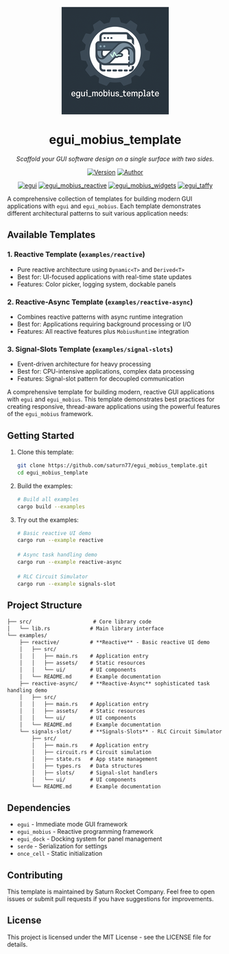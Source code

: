 
<div align="center">
  <img src="assets/egui_mobius_template.png" alt="egui_mobius_template screenshot">

# egui_mobius_template

*Scaffold your GUI software design on a single surface with two sides.*

[![Version](https://img.shields.io/badge/version-0.1.0-blue)](https://github.com/saturn77/egui_mobius_template)
[![Author](https://img.shields.io/badge/author-saturn77-orange)](https://github.com/saturn77)

[![egui](https://img.shields.io/badge/egui-0.31.1-blue)](https://github.com/emilk/egui)
[![egui_mobius_reactive](https://img.shields.io/badge/egui__mobius__reactive-0.3.0--alpha.25-blue)](https://github.com/saturn77/egui_mobius_reactive)
[![egui_mobius_widgets](https://img.shields.io/badge/egui__mobius__widgets-0.3.0--alpha.25-blue)](https://github.com/saturn77/egui_mobius_widgets)
[![egui_taffy](https://img.shields.io/badge/egui__taffy-0.7.0-blue)](https://github.com/Veykril/egui_taffy)

</div>

A comprehensive collection of templates for building modern GUI applications with `egui` and `egui_mobius`. Each template demonstrates different architectural patterns to suit various application needs:

## Available Templates

### 1. Reactive Template (`examples/reactive`)
- Pure reactive architecture using `Dynamic<T>` and `Derived<T>`
- Best for: UI-focused applications with real-time state updates
- Features: Color picker, logging system, dockable panels

### 2. Reactive-Async Template (`examples/reactive-async`)
- Combines reactive patterns with async runtime integration
- Best for: Applications requiring background processing or I/O
- Features: All reactive features plus `MobiusRuntime` integration

### 3. Signal-Slots Template (`examples/signal-slots`)
- Event-driven architecture for heavy processing
- Best for: CPU-intensive applications, complex data processing
- Features: Signal-slot pattern for decoupled communication

A comprehensive template for building modern, reactive GUI applications with `egui` and `egui_mobius`. This template demonstrates best practices for creating responsive, thread-aware applications using the powerful features of the `egui_mobius` framework.

## Getting Started

1. Clone this template:
   ```bash
   git clone https://github.com/saturn77/egui_mobius_template.git
   cd egui_mobius_template
   ```

2. Build the examples:
   ```bash
   # Build all examples
   cargo build --examples
   ```

3. Try out the examples:
   ```bash
   # Basic reactive UI demo
   cargo run --example reactive
   
   # Async task handling demo
   cargo run --example reactive-async
   
   # RLC Circuit Simulator
   cargo run --example signals-slot
   ```

## Project Structure

```
├── src/                    # Core library code
│   └── lib.rs             # Main library interface
└── examples/
    ├── reactive/          # **Reactive** - Basic reactive UI demo
    │   ├── src/
    │   │   ├── main.rs    # Application entry
    │   │   ├── assets/    # Static resources
    │   │   └── ui/        # UI components
    │   └── README.md      # Example documentation
    ├── reactive-async/    # **Reactive-Async** sophisticated task handling demo
    │   ├── src/
    │   │   ├── main.rs    # Application entry
    │   │   ├── assets/    # Static resources
    │   │   └── ui/        # UI components
    │   └── README.md      # Example documentation
    └── signals-slot/      # **Signals-Slots** - RLC Circuit Simulator
        ├── src/
        │   ├── main.rs    # Application entry
        │   ├── circuit.rs # Circuit simulation
        │   ├── state.rs   # App state management
        │   ├── types.rs   # Data structures
        │   ├── slots/     # Signal-slot handlers
        │   └── ui/        # UI components
        └── README.md      # Example documentation
```

## Dependencies

- `egui` - Immediate mode GUI framework
- `egui_mobius` - Reactive programming framework
- `egui_dock` - Docking system for panel management
- `serde` - Serialization for settings
- `once_cell` - Static initialization

## Contributing

This template is maintained by Saturn Rocket Company. Feel free to open issues or submit pull requests if you have suggestions for improvements.

## License

This project is licensed under the MIT License - see the LICENSE file for details.
